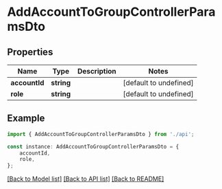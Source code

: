 # AddAccountToGroupControllerParamsDto


## Properties

Name | Type | Description | Notes
------------ | ------------- | ------------- | -------------
**accountId** | **string** |  | [default to undefined]
**role** | **string** |  | [default to undefined]

## Example

```typescript
import { AddAccountToGroupControllerParamsDto } from './api';

const instance: AddAccountToGroupControllerParamsDto = {
    accountId,
    role,
};
```

[[Back to Model list]](../README.md#documentation-for-models) [[Back to API list]](../README.md#documentation-for-api-endpoints) [[Back to README]](../README.md)
